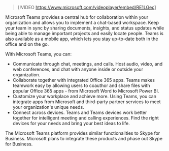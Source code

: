 > [!VIDEO https://www.microsoft.com/videoplayer/embed/RE1LGec]

Microsoft Teams provides a central hub for collaboration within your organization and allows you to implement a chat-based workspace. Keep your team in sync by sharing documents, insights, and status updates while being able to manage important projects and easily locate people. Teams is also available as a mobile app, which lets you stay up-to-date both in the office and on the go.

With Microsoft Teams, you can: 

- Communicate through chat, meetings, and calls. Host audio, video, and web conferences, and chat with anyone inside or outside your organization.
- Collaborate together with integrated Office 365 apps. Teams makes teamwork easy by allowing users to coauthor and share files with popular Office 365 apps - from Microsoft Word to Microsoft Power BI.
- Customize your workplace and achieve more. Using Teams, you can integrate apps from Microsoft and third-party partner services to meet your organization's unique needs.
- Connect across devices. Teams and Teams devices work better together for intelligent meeting and calling experiences. Find the right devices for your needs and bring your best ideas to life.

The Microsoft Teams platform provides similar functionalities to Skype for Business. Microsoft plans to integrate these products and phase out Skype for Business. 
